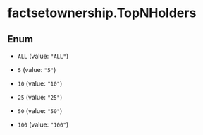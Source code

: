# factsetownership.TopNHolders

## Enum


* `ALL` (value: `"ALL"`)

* `5` (value: `"5"`)

* `10` (value: `"10"`)

* `25` (value: `"25"`)

* `50` (value: `"50"`)

* `100` (value: `"100"`)



